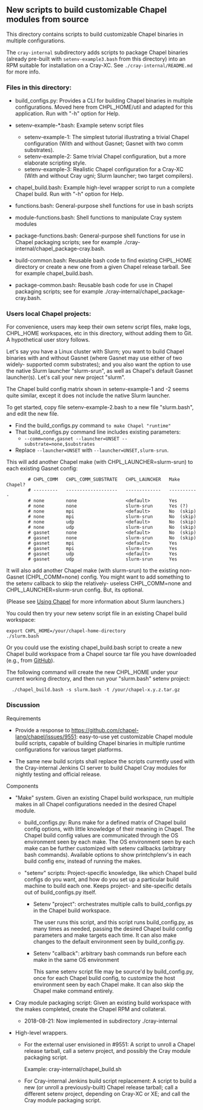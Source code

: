 ## New scripts to build customizable Chapel modules from source

This directory contains scripts to build customizable Chapel binaries
in multiple configurations.

The `cray-internal` subdirectory adds scripts to package Chapel binaries
(already pre-built with `setenv-example3.bash` from this directory) into an
RPM suitable for installation on a Cray-XC. See `./cray-internal/README.md`
for more info.

### Files in this directory:

* build_configs.py:
  Provides a CLI for building Chapel binaries in multiple configurations.
  Moved here from CHPL_HOME/util and adapted for this application.
  Run with "-h" option for Help.

* setenv-example-\*.bash:
  Example setenv script files
  - setenv-example-1: The simplest tutorial illustrating a trivial Chapel configuration
    (With and without Gasnet; Gasnet with two comm substrates).
  - setenv-example-2: Same trivial Chapel configuration, but a more elaborate scripting style.
  - setenv-example-3: Realistic Chapel configuration for a Cray-XC
    (With and without Cray ugni; Slurm launcher; two target compilers).

* chapel_build.bash:
  Example high-level wrapper script to run a complete Chapel build.
  Run with "-h" option for Help.

* functions.bash: General-purpose shell functions for use in bash scripts

* module-functions.bash: Shell functions to manipulate Cray system modules

* package-functions.bash: General-purpose shell functions for use in Chapel
    packaging scripts; see for example ./cray-internal/chapel_package-cray.bash.

* build-common.bash: Reusable bash code to find existing CHPL_HOME directory
    or create a new one from a given Chapel release tarball.
    See for example chapel_build.bash.

* package-common.bash: Reusable bash code for use in Chapel packaging scripts;
    see for example ./cray-internal/chapel_package-cray.bash.

### Users local Chapel projects:

For convenience, users may keep their own setenv script files, make
logs, CHPL_HOME workspaces, etc in this directory, without adding
them to Git. A hypothetical user story follows.

Let's say you have a Linux cluster with Slurm; you want to build Chapel
binaries with and without Gasnet (where Gasnet may use either of two widely-
supported comm substrates); and you also want the option to use the native
Slurm launcher "slurm-srun", as well as Chapel's default Gasnet launcher(s).
Let's call your new project "slurm".

The Chapel build config matrix shown in setenv-example-1 and -2 seems quite
similar, except it does not include the native Slurm launcher.

To get started, copy file setenv-example-2.bash to a new file "slurm.bash",
and edit the new file.
* Find the build_configs.py command `to make Chapel "runtime"`
* That build_configs.py command line includes existing parameters:
  - `--comm=none,gasnet --launcher=UNSET --substrate=none,$substrates`
* Replace `--launcher=UNSET` with `--launcher=UNSET,slurm-srun`.

This will add another Chapel make (with CHPL_LAUNCHER=slurm-srun) to each
existing Gasnet config:
```
        # CHPL_COMM   CHPL_COMM_SUBSTRATE   CHPL_LAUNCHER   Make Chapel?
        # ---------   -------------------   -------------   -----------
        # none        none                  <default>       Yes
        # none        none                  slurm-srun      Yes (?)
        # none        mpi                   <default>       No  (skip)
        # none        mpi                   slurm-srun      No  (skip)
        # none        udp                   <default>       No  (skip)
        # none        udp                   slurm-srun      No  (skip)
        # gasnet      none                  <default>       No  (skip)
        # gasnet      none                  slurm-srun      No  (skip)
        # gasnet      mpi                   <default>       Yes
        # gasnet      mpi                   slurm-srun      Yes
        # gasnet      udp                   <default>       Yes
        # gasnet      udp                   slurm-srun      Yes
```
It will also add another Chapel make (with slurm-srun) to the existing
non-Gasnet (CHPL_COMM=none) config.
You might want to add something to the setenv callback to skip the relatively-
useless CHPL_COMM=none and CHPL_LAUNCHER=slurm-srun config. But, its optional.

(Please see [Using Chapel](https://chapel-lang.org/docs/usingchapel/launcher.html)
for more information about Slurm launchers.)

You could then try your new setenv script file in an existing Chapel build
workspace:
```
export CHPL_HOME=/your/chapel-home-directory
./slurm.bash
```
Or you could use the existing chapel_build.bash script to create a new Chapel
build workspace from a Chapel source tar file you have downloaded (e.g., from
[GitHub](https://github.com/chapel-lang/chapel/releases/download/1.17.1/chapel-1.17.1.tar.gz)).

The following command will create the new CHPL_HOME under your current
working directory, and then run your "slurm.bash" setenv project:
```
  ./chapel_build.bash -s slurm.bash -t /your/chapel-x.y.z.tar.gz
```

### Discussion

Requirements

* Provide a response to https://github.com/chapel-lang/chapel/issues/9551:
  easy-to-use yet customizable Chapel module build scripts, capable of
  building Chapel binaries in multiple runtime configurations for various
  target platforms.

* The same new build scripts shall replace the scripts currently used with
  the Cray-internal Jenkins CI server to build Chapel Cray modules for
  nightly testing and official release.

Components

* "Make" system. Given an existing Chapel build workspace, run multiple makes
  in all Chapel configurations needed in the desired Chapel module.

  * build_configs.py:
    Runs make for a defined matrix of Chapel build config options, with
    little knowledge of their meaning in Chapel.
    The Chapel build config values are communicated through the OS environment
    seen by each make.
    The OS environment seen by each make can be further customized with setenv
    callbacks (arbitrary bash commands).
    Available options to show printchplenv's in each build config env, instead
    of running the makes.

  * "setenv" scripts:
    Project-specific knowledge, like which Chapel build configs do you want,
    and how do you set up a particular build machine to build each one.
    Keeps project- and site-specific details out of build_configs.py itself.

    - Setenv "project": orchestrates multiple calls to build_configs.py in the
      Chapel build workspace.

      The user runs this script, and this script runs build_config.py,
      as many times as needed, passing the desired Chapel build config
      parameters and make targets each time. It can also make changes
      to the default environment seen by build_config.py.

    - Setenv "callback": arbitrary bash commands run before each make in the
      same OS environment

      This same setenv script file may be source'd by build_config.py, once
      for each Chapel build config, to customize the host environment seen by
      each Chapel make. It can also skip the Chapel make command entirely.

* Cray module packaging script:
  Given an existing build workspace with the makes completed, create the
  Chapel RPM and collateral.

  - 2018-08-21: Now implemented in subdirectory ./cray-internal

* High-level wrappers.

  * For the external user envisioned in #9551:
    A script to unroll a Chapel release tarball, call a setenv project, and
    possibly the Cray module packaging script.

    Example: cray-internal/chapel_build.sh

  * For Cray-internal Jenkins build script replacement:
    A script to build a new (or unroll a previously-built) Chapel release tarball;
    call a different setenv project, depending on Cray-XC or XE; and
    call the Cray module packaging script.
